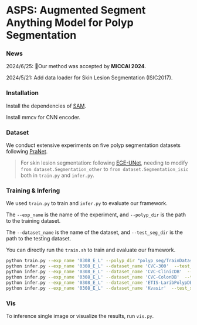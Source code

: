 # ASPS: Augmented Segment Anything Model for Polyp Segmentation

### News

2024/6/25: 🎉Our method was accepted by **MICCAI 2024**.

2024/5/21: Add data loader for Skin Lesion Segmentation (ISIC2017).

### Installation

Install the dependencies of [SAM](https://github.com/facebookresearch/segment-anything).

Install mmcv for CNN encoder. 

### Dataset

We conduct extensive experiments on five polyp segmentation datasets
following [PraNet](https://github.com/DengPingFan/PraNet). 

>  For skin lesion segmentation: following [EGE-UNet](https://github.com/JCruan519/EGE-UNet), needing to modify `from dataset.Segmentation_other` to `from dataset.Segmentation_isic` both in `train.py` and `infer.py`.

### Training & Infering

We used `train.py` to train and `infer.py` to evaluate our framework. 

The `--exp_name` is the name of the experiment, and `--polyp_dir` is the path to the training dataset.

The `--dataset_name` is the name of the dataset, and `--test_seg_dir` is the path to the testing dataset.

You can directly run the `train.sh` to train and evaluate our framework. 

```bash
python train.py --exp_name '0308_E_L' --polyp_dir "polyp_seg/TrainDataset/"
python infer.py --exp_name '0308_E_L' --dataset_name 'CVC-300'  --test_seg_dir "polyp_seg/TestDataset/CVC-300/"   
python infer.py --exp_name '0308_E_L' --dataset_name 'CVC-ClinicDB'  --test_seg_dir "polyp_seg/TestDataset/CVC-ClinicDB/"   
python infer.py --exp_name '0308_E_L' --dataset_name 'CVC-ColonDB'  --test_seg_dir "polyp_seg/TestDataset/CVC-ColonDB/"   
python infer.py --exp_name '0308_E_L' --dataset_name 'ETIS-LaribPolypDB'  --test_seg_dir "polyp_seg/TestDataset/ETIS-LaribPolypDB/"   
python infer.py --exp_name '0308_E_L' --dataset_name 'Kvasir'  --test_seg_dir "polyp_seg/TestDataset/Kvasir/"   
```

### Vis

To inference single image or visualize the results, run `vis.py`.